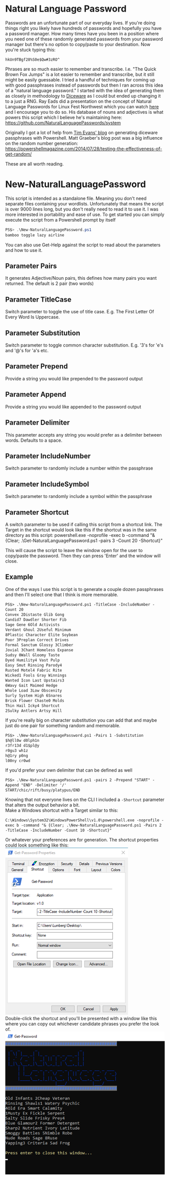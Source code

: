 # Natural Language Password
Passwords are an unfortunate part of our everyday lives. If you're doing things right you likely have hundreds of passwords and hopefully you have a password manager.  How many times have you been in a position where you need one of these randomly generated passwords from your password manager but there's no option to copy/paste to your destination. Now you're stuck typing this:
```
hkUn9TBgf28%S0e$Qw#3zRO^
```
Phrases are so much easier to remember and transcribe. I.e. "The Quick Brown Fox Jumps" is a lot easier to remember and transcribe, but it still might be easily guessable.  I tried a handful of techniques for coming up with good passphrases instead of passwords but then I ran across this idea of a "natural language password." I started with the idea of generating them as closely in methodology to [Diceware](https://theworld.com/~reinhold/diceware.html) as I could but ended up changing it to a just a RNG. Ray Eads did a presentation on the concept of Natural Language Passwords for Linux Fest Northwest which you can watch [here](https://youtu.be/QW4tSTiDCT8) and I encourage you to do so. His database of nouns and adjectives is what powers this script which I believe he's maintaining here: <https://github.com/NaturalLanguagePasswords/system>

Originally I got a lot of help from [Tim Evans' blog](https://www.timmevans.net/blog/generating-diceware-passphrases-with-powershell/) on generating diceware passphrases with Powershell. Matt Graeber's blog post was a big influence on the random number generation: <https://powershellmagazine.com/2014/07/28/testing-the-effectiveness-of-get-random/>

These are all worth reading.

# New-NaturalLanguagePassword
This script is intended as a standalone file. Meaning you don't need separate files containing your wordlists. Unfortunately that means the script is over 9000 lines long, but you don't really need to read it to use it. I was more interested in portability and ease of use. To get started you can simply execute the script from a Powershell prompt by itself
```Powershell
PS$> .\New-NaturalLanguagePassword.ps1
bamboo toggle lazy airline
```
You can also use Get-Help against the script to read about the parameters and how to use it.

## Parameter Pairs
It generates Adjective/Noun pairs, this defines how many pairs you want returned. The default is 2 pair (two words)
## Parameter TitleCase
Switch parameter to toggle the use of title case. E.g. The First Letter Of Every Word Is Uppercase. 
## Parameter Substitution
Switch parameter to toggle common character substitution.  E.g. '3's for 'e's and '@'s for 'a's etc. 
## Parameter Prepend
Provide a string you would like prepended to the password output
## Parameter Append
Provide a string you would like appended to the password output
## Parameter Delimiter
This parameter accepts any string you would prefer as a delimiter between words. Defaults to a space.
## Parameter IncludeNumber
Switch parameter to randomly include a number within the passphrase
## Parameter IncludeSymbol
Switch parameter to randomly include a symbol within the passphrase
## Parameter Shortcut
A switch parameter to be used if calling this script from a shortcut link. The Target in the shortcut would look like this if the shortcut was in the same directory as this script:
powershell.exe -noprofile -exec b -command "& {Clear; .\Get-NaturalLanguagePassword.ps1 -pairs 3 -Count 20 -Shortcut}"

This will cause the script to leave the window open for the user to copy/paste the password. Then they can press 'Enter' and the window will close.
## Example  
One of the ways I use this script is to generate a couple dozen passphrases and then I'll select one that I think is more memorable.
```
PS$> .\New-NaturalLanguagePassword.ps1 -TitleCase -IncludeNumber -Count 20
Convex 2Distaste Glib Gong
Candid7 Dawdler Shorter Fib
Sage Gene 6Old Activists
Verdant Ghoul 2Useful Minimum
8Plastic Character Elite Soybean
Poor 3Preplan Correct Drives
Formal Sanctum Glossy 3Climber
Jovial 3Chant Homeless Expanse
Sudsy 0Wall Gloomy Taste
Dyed Humility4 Vast Pulp
Easy Smut Rinsing Parody4
Rusted Motel4 Fabric Rite
Wicked1 Fools Gray Winnings
Wanted Icon Last Upstairs3
6Wavy Gait Maimed Hedge
Whole Load 3Low Obscenity
Surly System High 6Snares
Brisk Flower Chaste0 Molds
Thin Hail Icky4 Shortcut
2Sulky Antlers Artsy Hill
```

If you're really big on character substitution you can add that and maybe just do one pair for something random and memorable.
```
PS$> .\New-NaturalLanguagePassword.ps1 -Pairs 1 -Substitution
$h@ll0w d0lph1n
r3fr13d d1$pl@y
r0gu3 wh1z
h@1ry p0ng
l00ny cr0wd
```
If you'd prefer your own delimiter that can be defined as well
```
PS$> .\New-NaturalLanguagePassword.ps1 -pairs 2 -Prepend "START" -Append "END" -Delimiter '/'
START/chic/rift/busy/platypus/END
```
Knowing that not everyone lives on the CLI I included a `-Shortcut` parameter that alters the output behavior a bit.  
Make a Windows shortcut with a Target similar to this:
```
C:\Windows\System32\WindowsPowerShell\v1.0\powershell.exe -noprofile -exec b -command "& {Clear; .\New-NaturalLanguagePassword.ps1 -Pairs 2 -TitleCase -IncludeNumber -Count 10 -Shortcut}"
```  
Or whatever your preferences are for generation.  The shortcut properties could look something like this:  
![ShortCutDetails](/Assets/Shortcut_Details.png)  
Double-click the shortcut and you'll be presented with a window like this where you can copy out whichever candidate phrases you prefer the look of.  
![ShortcutOutput](/Assets/Shortcut.png)
